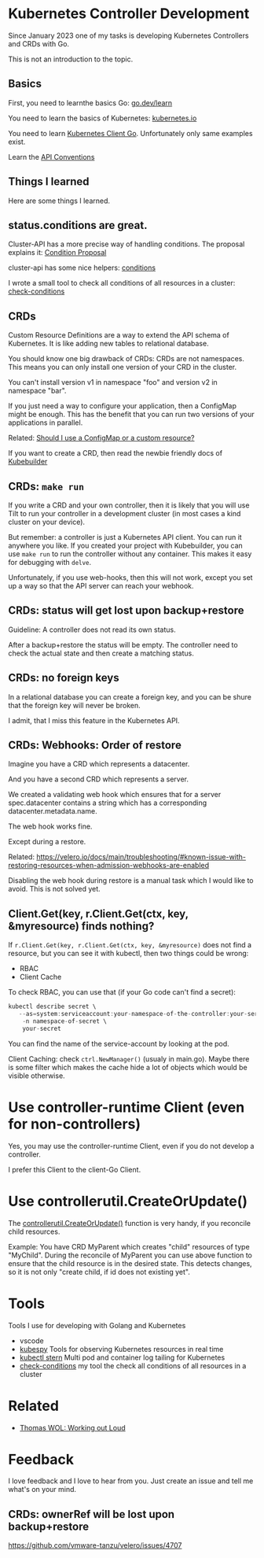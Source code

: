 # Kubernetes Controller Development

Since January 2023 one of my tasks is developing Kubernetes Controllers and CRDs with Go.

This is not an introduction to the topic.

## Basics

First, you need to learnthe basics Go: [go.dev/learn](https://go.dev/learn/)

You need to learn the basics of Kubernetes: [kubernetes.io](https://kubernetes.io)

You need to learn [Kubernetes Client Go](https://github.com/kubernetes/client-go#how-to-use-it). Unfortunately only same examples exist.


Learn the [API Conventions](https://github.com/kubernetes/community/blob/master/contributors/devel/sig-architecture/api-conventions.md)


## Things I learned

Here are some things I learned.

## status.conditions are great.

Cluster-API has a more precise way of handling conditions. The proposal explains it: [Condition Proposal](https://github.com/kubernetes-sigs/cluster-api/blob/main/docs/proposals/20200506-conditions.md#data-model-changes)

cluster-api has some nice helpers: [conditions](https://pkg.go.dev/sigs.k8s.io/cluster-api/util/conditions)

I wrote a small tool to check all conditions of all resources in a cluster: [check-conditions](https://github.com/guettli/check-conditions)

## CRDs

Custom Resource Definitions are a way to extend the API schema of Kubernetes. It is like adding new tables to relational database.

You should know one big drawback of CRDs: CRDs are not namespaces. This means you can only install one version of your CRD in the cluster.

You can't install version v1 in namespace "foo" and version v2 in namespace "bar".

If you just need a way to configure your application, then a ConfigMap might be enough. This has the benefit that you can run two versions
of your applications in parallel.

Related: [Should I use a ConfigMap or a custom resource?](https://kubernetes.io/docs/concepts/extend-kubernetes/api-extension/custom-resources/#should-i-use-a-configmap-or-a-custom-resource)

If you want to create a CRD, then read the newbie friendly docs of [Kubebuilder](https://book.kubebuilder.io/)

## CRDs: `make run`

If you write a CRD and your own controller, then it is likely that you will use Tilt to run your controller in a development cluster (in most cases a kind cluster on your device).

But remember: a controller is just a Kubernetes API client. You can run it anywhere you like. If you created your project with Kubebuilder, you can use `make run` to 
run the controller without any container. This makes it easy for debugging with `delve`.

Unfortunately, if you use web-hooks, then this will not work, except you set up a way so that the API server can reach your webhook.


## CRDs: status will get lost upon backup+restore

Guideline: A controller does not read its own status.

After a backup+restore the status will be empty. The controller need to check the actual state and then create a matching status.

## CRDs: no foreign keys

In a relational database you can create a foreign key, and you can be shure that the foreign key will never be broken.

I admit, that I miss this feature in the Kubernetes API.

## CRDs: Webhooks: Order of restore

Imagine you have a CRD which represents a datacenter. 

And you have a second CRD which represents a server.

We created a validating web hook which ensures that for a server spec.datacenter contains a string which
has a corresponding datacenter.metadata.name.

The web hook works fine.

Except during a restore.

Related: https://velero.io/docs/main/troubleshooting/#known-issue-with-restoring-resources-when-admission-webhooks-are-enabled

Disabling the web hook during restore is a manual task which I would like to avoid. This is not solved yet.

## Client.Get(key, r.Client.Get(ctx, key, &myresource) finds nothing?

If `r.Client.Get(key, r.Client.Get(ctx, key, &myresource)` does not find a resource, but you can see it with kubectl, then two things could be wrong:

* RBAC
* Client Cache

To check RBAC, you can use that (if your Go code can't find a secret):

```Go
kubectl describe secret \
   --as=system:serviceaccount:your-namespace-of-the-controller:your-serviceaccount \
    -n namespace-of-secret \
    your-secret
```
You can find the name of the service-account by looking at the pod.

Client Caching: check `ctrl.NewManager()` (usualy in main.go). Maybe there is some filter which makes the cache hide a lot of objects which would be visible otherwise.




# Use controller-runtime Client (even for non-controllers)

Yes, you may use the controller-runtime Client, even if you do not develop a controller.

I prefer this Client to the client-Go Client.

# Use controllerutil.CreateOrUpdate()

The [controllerutil.CreateOrUpdate()](https://pkg.go.dev/sigs.k8s.io/controller-runtime/pkg/controller/controllerutil#CreateOrUpdate) function is very handy, if you reconcile child resources.

Example: You have CRD MyParent which creates "child" resources of type "MyChild". During the reconcile of MyParent you can use above function to ensure that the child resource is in the desired state. This detects changes, so it is not only "create child, if id does not existing yet". 

# Tools

Tools I use for developing with Golang and Kubernetes

* vscode
* [kubespy](https://github.com/pulumi/kubespy) Tools for observing Kubernetes resources in real time
* [kubectl stern](https://github.com/stern/stern) Multi pod and container log tailing for Kubernetes
* [check-conditions](https://github.com/guettli/check-conditions) my tool the check all conditions of all resources in a cluster

# Related

* [Thomas WOL: Working out Loud](https://github.com/guettli/wol)

# Feedback

I love feedback and I love to hear from you. Just create an issue and tell me what's on your mind.



## CRDs: ownerRef will be lost upon backup+restore

https://github.com/vmware-tanzu/velero/issues/4707



